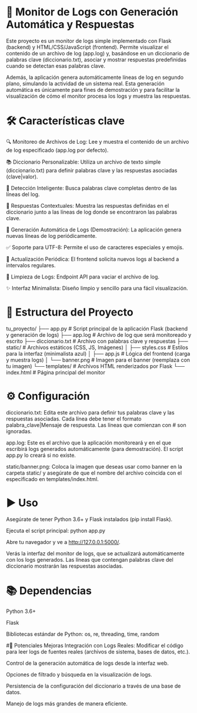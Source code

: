 # 📝 Monitor de Logs con Generación Automática y Respuestas
Este proyecto es un monitor de logs simple implementado con Flask (backend) y HTML/CSS/JavaScript (frontend). Permite visualizar el contenido de un archivo de log (app.log) y, basándose en un diccionario de palabras clave (diccionario.txt), asociar y mostrar respuestas predefinidas cuando se detectan esas palabras clave.

Además, la aplicación genera automáticamente líneas de log en segundo plano, simulando la actividad de un sistema real. Esta generación automática es únicamente para fines de demostración y para facilitar la visualización de cómo el monitor procesa los logs y muestra las respuestas.

# 🛠 Características clave
🔍 Monitoreo de Archivos de Log: Lee y muestra el contenido de un archivo de log especificado (app.log por defecto).

📚 Diccionario Personalizable: Utiliza un archivo de texto simple (diccionario.txt) para definir palabras clave y las respuestas asociadas (clave|valor).

🚨 Detección Inteligente: Busca palabras clave completas dentro de las líneas del log.

💬 Respuestas Contextuales: Muestra las respuestas definidas en el diccionario junto a las líneas de log donde se encontraron las palabras clave.

🤖 Generación Automática de Logs (Demostración): La aplicación genera nuevas líneas de log periódicamente.

✅ Soporte para UTF-8: Permite el uso de caracteres especiales y emojis.

🔄 Actualización Periódica: El frontend solicita nuevos logs al backend a intervalos regulares.

🧹 Limpieza de Logs: Endpoint API para vaciar el archivo de log.

✨ Interfaz Minimalista: Diseño limpio y sencillo para una fácil visualización.

# 📂 Estructura del Proyecto
tu_proyecto/
├── app.py              # Script principal de la aplicación Flask (backend y generación de logs)
├── app.log             # Archivo de log que será monitoreado y escrito
├── diccionario.txt     # Archivo con palabras clave y respuestas
├── static/             # Archivos estáticos (CSS, JS, Imágenes)
│   ├── styles.css      # Estilos para la interfaz (minimalista azul)
│   ├── app.js          # Lógica del frontend (carga y muestra logs)
│   └── banner.png      # Imagen para el banner (reemplaza con tu imagen)
└── templates/          # Archivos HTML renderizados por Flask
    └── index.html      # Página principal del monitor


# ⚙️ Configuración
diccionario.txt: Edita este archivo para definir tus palabras clave y las respuestas asociadas. Cada línea debe tener el formato palabra_clave|Mensaje de respuesta. Las líneas que comienzan con # son ignoradas.

app.log: Este es el archivo que la aplicación monitoreará y en el que escribirá logs generados automáticamente (para demostración). El script app.py lo creará si no existe.

static/banner.png: Coloca la imagen que deseas usar como banner en la carpeta static/ y asegúrate de que el nombre del archivo coincida con el especificado en templates/index.html.

# ▶️ Uso
Asegúrate de tener Python 3.6+ y Flask instalados (pip install Flask).

Ejecuta el script principal: python app.py

Abre tu navegador y ve a http://127.0.0.1:5000/.

Verás la interfaz del monitor de logs, que se actualizará automáticamente con los logs generados. Las líneas que contengan palabras clave del diccionario mostrarán las respuestas asociadas.

# 📚 Dependencias
Python 3.6+

Flask

Bibliotecas estándar de Python: os, re, threading, time, random

#🚀 Potenciales Mejoras
Integración con Logs Reales: Modificar el código para leer logs de fuentes reales (archivos de sistema, bases de datos, etc.).

Control de la generación automática de logs desde la interfaz web.

Opciones de filtrado y búsqueda en la visualización de logs.

Persistencia de la configuración del diccionario a través de una base de datos.

Manejo de logs más grandes de manera eficiente.
